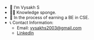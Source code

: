 - 👋 I’m Vysakh S
- 👨‍💻 Knowledge sponge.
- 🌱 In the process of earning a BE in CSE.
- 📞 Contact Information:
  - Email: vysakhs2003@gmail.com
  - [LinkedIn](https://www.linkedin.com/in/vysakh-s-/)
